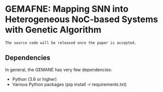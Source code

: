 # GEMAFNE:  Mapping SNN into Heterogeneous NoC-based Systems with Genetic Algorithm

    The source code will be released once the paper is accepted.

## Dependencies

In general, the GEMANE has very few dependencies:

- Python (3.6 or higher)
- Various Python packages (pip install -r requirements.txt)

